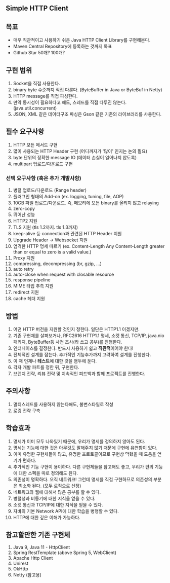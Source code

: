 ## Simple HTTP Client 

## 목표
- 매우 직관적이고 사용하기 쉬운 Java HTTP Client Library를 구현해본다.
- Maven Central Repository에 등록하는 것까지 목표
- Github Star 50개? 100개?

## 구현 범위
1. Socket을 직접 사용한다.
2. binary byte 수준까지 직접 다룬다. (ByteBuffer in Java or ByteBuf in Netty)
3. HTTP message를 직접 파싱한다. 
4. 만약 동시성이 필요하다고 해도, 스레드를 직접 다루진 않는다. (java.util.concurrent)
5. JSON, XML 같은 데이터구조 파싱은 Gson 같은 기존의 라이브러리를 사용한다.

## 필수 요구사항
1. HTTP 모든 메서드 구현
2. 많이 사용되는 HTTP Header 구현 (어디까지가 '많이' 인지는 논의 필요)
3. byte 단위의 정확한 message IO (데이터 손실이 일어나지 않도록) 
4. multipart 업로드/다운로드 구현

### 선택 요구사항 (혹은 추가 개발사항)
1. 병렬 업로드/다운로드 (Range header)
2. 플러그인 형태의 Add-on (ex. logging, tuning, file, AOP) 
3. 10GB 파일 업로드/다운로드. 즉, 메모리에 모든 binary를 올리지 않고 relaying
4. zero-copy
5. 뛰어난 성능
6. HTTP2 지원
7. TLS 지원 (tls 1.2까지. tls 1.3까지)
8. keep-alive 등 connection과 관련된 HTTP Header 지원
9. Upgrade Header -> Websocket 지원
10. 엄격한 HTTP 명세 따르기 (ex. Content-Length
Any Content-Length greater than or equal to zero is a valid value.)
11. Proxy 지원
12. compressing, decompressing (br, gzip, ...)
13. auto retry
14. auto-close when request with closable resource
15. response pipeline
16. MIME 타입 추측 지원
17. redirect 지원
18. cache 헤더 지원

## 방법
1. 어떤 HTTP 버전을 지원할 것인지 정한다. 일단은 HTTP1.1 이겠지만.
2. 기존 구현체를 살펴보거나, RFC2616 HTTP1.1 명세, 소켓 통신, TCP/IP, java.nio 패키지, ByteBuffer등 사전 조사(라 쓰고 공부)를 진행한다.
3. 인터페이스를 결정한다. 반드시 사용하기 쉽고 **직관적**이어야 한다!
4. 전체적인 설계를 잡는다. 추가적인 기능추가까지 고려하여 설계를 진행한다.
5. 이 때 언제나 **테스트**에 대한 것을 염두에 둔다.
6. 각자 개발 파트를 정한 뒤, 구현한다.
7. 브랜치 전략, 리뷰 전략 및 지속적인 피드백과 함께 프로젝트를 진행한다.

## 주의사항
1. 멀티스레드를 사용하지 않는다해도, 불변스타일로 작성
2. 로깅 전략 구축

## 학습효과
1. 명세가 이미 모두 나와있기 때문에, 우리가 명세를 정의하지 않아도 된다.
2. 명세는 기능에 대한 것은 아무것도 말해주지 않기 때문에 구현에 유연함이 있다.
3. 이미 유명한 구현체들이 많고, 유명한 프로토콜이므로 구현상 막혔을 때 도움을 얻기가 편하다.
4. 추가적인 기능 구현이 용이하다. 다른 구현체들을 참고해도 좋고, 우리가 편의 기능에 대한 스펙을 따로 정의해도 된다.
5. 의존성이 명확하다. 오직 네트워크! 그런데 명세를 직접 구현하므로 의존성의 부분은 최소화 된다. (모두 로직으로 산정)
6. 네트워크와 웹에 대해서 많은 공부를 할 수 있다.
7. 병렬성과 비동기에 대한 지식을 얻을 수 있다.
8. 소켓 통신과 TCP/IP에 대한 지식을 얻을 수 있다.
9. 자바의 기본 Network API에 대한 학습을 병행할 수 있다.
10. HTTP에 대한 깊은 이해가 가능하다.

## 참고할만한 기존 구현체
1. Java 9, Java 11 - HttpClient
2. Spring RestTemplate (above Spring 5, WebClient)
3. Apache Http Client
4. Unirest
5. OkHttp
6. Netty (참고용)
